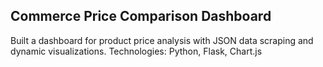 ## Commerce Price Comparison Dashboard
Built a dashboard for product price analysis with JSON data scraping and dynamic visualizations.
Technologies: Python, Flask, Chart.js
